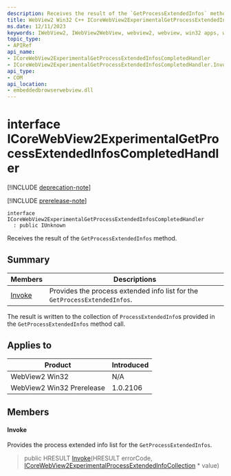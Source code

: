```yaml
---
description: Receives the result of the `GetProcessExtendedInfos` method.
title: WebView2 Win32 C++ ICoreWebView2ExperimentalGetProcessExtendedInfosCompletedHandler
ms.date: 12/11/2023
keywords: IWebView2, IWebView2WebView, webview2, webview, win32 apps, win32, edge, ICoreWebView2, ICoreWebView2Controller, browser control, edge html, ICoreWebView2ExperimentalGetProcessExtendedInfosCompletedHandler
topic_type: 
- APIRef
api_name:
- ICoreWebView2ExperimentalGetProcessExtendedInfosCompletedHandler
- ICoreWebView2ExperimentalGetProcessExtendedInfosCompletedHandler.Invoke
api_type:
- COM
api_location:
- embeddedbrowserwebview.dll
---
```


# interface ICoreWebView2ExperimentalGetProcessExtendedInfosCompletedHandler

[!INCLUDE [deprecation-note](../includes/deprecation-note.md)]

[!INCLUDE [prerelease-note](../includes/prerelease-note.md)]

```
interface ICoreWebView2ExperimentalGetProcessExtendedInfosCompletedHandler
  : public IUnknown
```

Receives the result of the `GetProcessExtendedInfos` method.

## Summary

 Members                        | Descriptions
--------------------------------|---------------------------------------------
[Invoke](#invoke) | Provides the process extended info list for the `GetProcessExtendedInfos`.

The result is written to the collection of `ProcessExtendedInfo`s provided in the `GetProcessExtendedInfos` method call.

## Applies to

Product                         | Introduced
--------------------------------|---------------------------------------------
WebView2 Win32            |    N/A
WebView2 Win32 Prerelease |    1.0.2106

## Members

#### Invoke

Provides the process extended info list for the `GetProcessExtendedInfos`.

> public HRESULT [Invoke](#invoke)(HRESULT errorCode, [ICoreWebView2ExperimentalProcessExtendedInfoCollection](icorewebview2experimentalprocessextendedinfocollection.md) * value)

